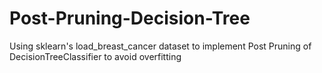 # Post-Pruning-Decision-Tree
Using sklearn's load_breast_cancer dataset to implement Post Pruning of DecisionTreeClassifier to avoid overfitting
